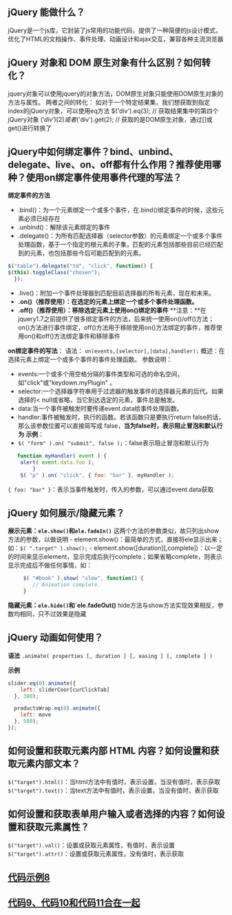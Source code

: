 ## jQuery 能做什么？
jQuery是一个js库，它封装了js常用的功能代码，提供了一种简便的js设计模式，优化了HTML的文档操作、事件处理、动画设计和ajax交互，兼容各种主流浏览器
## jQuery 对象和 DOM 原生对象有什么区别？如何转化？
jquery对象可以使用jquery的对象方法，DOM原生对象只能使用DOM原生对象的方法与属性。
两者之间的转化：
如对于一个特定结果集，我们想获取到指定index的jQuery对象，可以使用eq方法
$('div').eq(3); // 获取结果集中的第四个jQuery对象
$('div')[2]或者$('div').get(2);  // 获取的是DOM原生对象，通过[]或get()进行转换了

## jQuery中如何绑定事件？bind、unbind、delegate、live、on、off都有什么作用？推荐使用哪种？使用on绑定事件使用事件代理的写法？
**绑定事件的方法**
  - .bind()：为一个元素绑定一个或多个事件，在.bind()绑定事件的时候，这些元素必须已经存在
  - .unbind()：解除该元素绑定的事件
  - .delegate()：为所有匹配选择器（selector参数）的元素绑定一个或多个事件处理函数，基于一个指定的根元素的子集，匹配的元素包括那些目前已经匹配到的元素，也包括那些今后可能匹配到的元素。
  
  ```js
  $("table").delegate("td", "click", function() {
  $(this).toggleClass("chosen");
    });
  ```
  - .live()：附加一个事件处理器到匹配目前选择器的所有元素，现在和未来。
  - **.on()（推荐使用）：在选定的元素上绑定一个或多个事件处理函数。**
  - **.off()（推荐使用）：移除选定元素上使用on()绑定的事件**
**注意：**在jquery1.7之前提供了很多绑定事件的方法，后来统一使用on()/off()方法；
on()方法进行事件绑定，off()方法用于移除使用on()方法绑定的事件，推荐使用on()和off()方法绑定事件和移除事件

**on绑定事件的写法**：
语法： `on(events,[selector],[data],handler);` 
概述：在选择元素上绑定一个或多个事件的事件处理函数。
参数说明：
 - events:一个或多个用空格分隔的事件类型和可选的命名空间，如"click"或"keydown.myPlugin" 。
 - selector:一个选择器字符串用于过滤器的触发事件的选择器元素的后代。如果选择的< null或省略，当它到达选定的元素，事件总是触发。
 - data:当一个事件被触发时要传递event.data给事件处理函数。
 - handler:事件被触发时，执行的函数。若该函数只是要执行return false的话，那么该参数位置可以直接简写成 false，**当为false时，表示阻止冒泡和默认行为**
**示例**：
- `$( "form" ).on( "submit", false );`：false表示阻止冒泡和默认行为
 
```js 
   function myHandler( event ) {
    alert( event.data.foo );
        }
    $( "p" ).on( "click", { foo: "bar" }, myHandler );
```

`{ foo: "bar" }`：表示当事件触发时，传入的参数，可以通过event.data获取
## jQuery 如何展示/隐藏元素？
  **展示元素：`ele.show()`和`ele.fadeIn()`**
    这两个方法的参数类似，故只列出show方法的参数，以做说明
    - element.show()：最简单的方式，直接将ele显示出来；如：`$( ".target" ).show();`
    - element.show([duration][,complete])：以一定的时间来显示element，显示完成后执行complete；如果省略complete，则表示显示完成后不做任何事情，如：
```js 
     $( "#book" ).show( "slow", function() {
        // Animation complete.
     }
```
**隐藏元素：`ele.hide()`和`ele.fadeOut()**
    hide方法与show方法实现效果相反，参数均相同，只不过效果是隐藏
## jQuery 动画如何使用？
  **语法**
`.animate( properties [, duration ] [, easing ] [, complete ] )`

**示例**
```js 
slider.eq(0).animate({
    left: sliderCoor[curClickTab]
  }, 300);

  productsWrap.eq(0).animate({
    left: move
  }, 500);
});
```
## 如何设置和获取元素内部 HTML 内容？如何设置和获取元素内部文本？
  `$("target").html()`：当html方法中有值时，表示设置，当没有值时，表示获取
  `$("target").text()`：当text方法中有值时，表示设置，当没有值时，表示获取

## 如何设置和获取表单用户输入或者选择的内容？如何设置和获取元素属性？
  `$("target").val()`：设置或获取元素属性，有值时，表示设置
  `$("target").attr()`：设置或获取元素属性，没有值时，表示获取

## [代码示例8](http://js.jirengu.com/jixi)
## [代码9、代码10和代码11合在一起](http://js.jirengu.com/yaben)